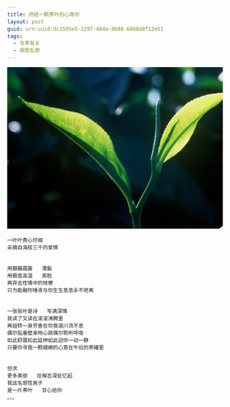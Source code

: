 ```yaml
---
title: 烘焙一颗茶叶的心等你
layout: post
guid: urn:uuid:dc1595e5-2297-484a-8688-6808d8f12e51
tags:
  - 与茶有关
  - 胡思乱想
---
```



[![](/media/files/2014/02/28/ypcy.png)](http://7vikpt.com1.z0.glb.clouddn.com/ypcy.png)

```
一叶叶费心仔细
采摘自海拔三千的爱情


用巔巍霜露   濡髮
用极度高温   蒸脸
再弃去性情中的枝梗
只为能融你唾液与你生生息息永不绝离


一张张叶是诗   写满深情
我读了又读在滚滚沸腾里
再迴转一身芳香在你食道川流不息
偶尔贴着壁亲吻心跳偶尔聆听呼吸
如此舒展如此延伸如此迎你一动一静
只要你寻我一颗繾綣的心意在午后的茶罐里


但求
更多美丽   在喉舌深处忆起
我这名感性男子
是一片茶叶   甘心给你
。。。
```
